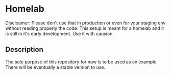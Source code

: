 # Homelab

Discleamer: Please don't use that in production or even for your staging env without reading properly the code. This setup is meant for a homelab and it is still in it's early development. Use it with causion.


## Description

The sole purpose of this repository for now is to be used as an example. There will be eventually a stable version to use.